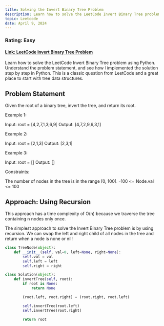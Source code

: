 ```yaml
---
title: Solving the Invert Binary Tree Problem
description: Learn how to solve the LeetCode Invert Binary Tree problem using Python. Understand the problem statement, and see how I implemented the solution step by step in Python. This is a classic question from LeetCode and a great place to start with tree data structures.
topic: Leetcode
date: April 9, 2024
---
```


### Rating: Easy

#### [Link: LeetCode Invert Binary Tree Problem](https://leetcode.com/problems/invert-binary-tree/description/)

Learn how to solve the LeetCode Invert Binary Tree problem using Python. Understand the problem statement, and see how I implemented the solution step by step in Python. This is a classic question from LeetCode and a great place to start with tree data structures.

## Problem Statement

Given the root of a binary tree, invert the tree, and return its root.

Example 1:

Input: root = [4,2,7,1,3,6,9]
Output: [4,7,2,9,6,3,1]

Example 2:

Input: root = [2,1,3]
Output: [2,3,1]

Example 3:

Input: root = []
Output: []

Constraints:

The number of nodes in the tree is in the range [0, 100].
-100 <= Node.val <= 100

## Approach: Using Recursion

This approach has a time complexity of O(n) because we traverse the tree containing n nodes only once.

The simplest approach to solve the Invert Binary Tree problem is by using recursion. We can swap the left and right child of all nodes in the tree and return when a node is none or nil!

```python
class TreeNode(object):
    def __init__(self, val=0, left=None, right=None):
        self.val = val
        self.left = left
        self.right = right

class Solution(object):
    def invertTree(self, root):
        if root is None:
            return None

        (root.left, root.right) = (root.right, root.left)

        self.invertTree(root.left)
        self.invertTree(root.right)

        return root
```
